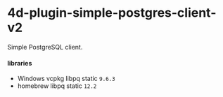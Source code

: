 # 4d-plugin-simple-postgres-client-v2

Simple PostgreSQL client.

#### libraries

* Windows vcpkg libpq static ``9.6.3``  
* homebrew libpq static ``12.2``  
